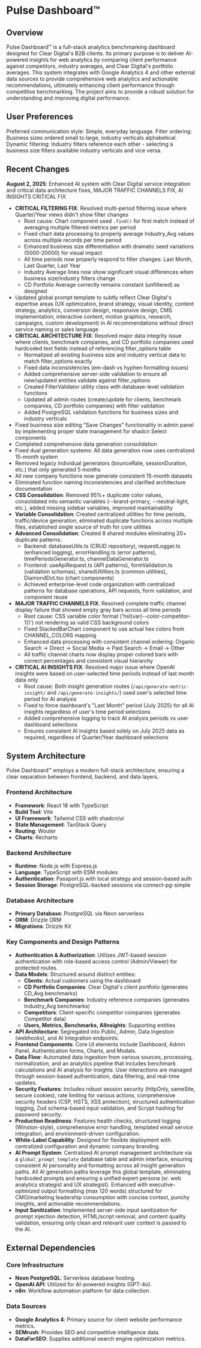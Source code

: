 # Pulse Dashboard™

## Overview
Pulse Dashboard™ is a full-stack analytics benchmarking dashboard designed for Clear Digital's B2B clients. Its primary purpose is to deliver AI-powered insights for web analytics by comparing client performance against competitors, industry averages, and Clear Digital's portfolio averages. This system integrates with Google Analytics 4 and other external data sources to provide comprehensive web analytics and actionable recommendations, ultimately enhancing client performance through competitive benchmarking. The project aims to provide a robust solution for understanding and improving digital performance.

## User Preferences
Preferred communication style: Simple, everyday language.
Filter ordering: Business sizes ordered small to large, industry verticals alphabetical.
Dynamic filtering: Industry filters reference each other - selecting a business size filters available industry verticals and vice versa.

## Recent Changes
**August 2, 2025**: Enhanced AI system with Clear Digital service integration and critical data architecture fixes, MAJOR TRAFFIC CHANNELS FIX, AI INSIGHTS CRITICAL FIX
- **CRITICAL FILTERING FIX**: Resolved multi-period filtering issue where Quarter/Year views didn't show filter changes
  - Root cause: Chart component used `.find()` for first match instead of averaging multiple filtered metrics per period
  - Fixed chart data processing to properly average Industry_Avg values across multiple records per time period
  - Enhanced business size differentiation with dramatic seed variations (5000-20000) for visual impact
  - All time periods now properly respond to filter changes: Last Month, Last Quarter, Last Year
  - Industry Average lines now show significant visual differences when business size/industry filters change
  - CD Portfolio Average correctly remains constant (unfiltered) as designed
- Updated global prompt template to subtly reflect Clear Digital's expertise areas (UX optimization, brand strategy, visual identity, content strategy, analytics, conversion design, responsive design, CMS implementation, interactive content, motion graphics, research, campaigns, custom development) in AI recommendations without direct service naming or sales language
- **CRITICAL ARCHITECTURE FIX**: Resolved major data integrity issue where clients, benchmark companies, and CD portfolio companies used hardcoded text fields instead of referencing filter_options table
  - Normalized all existing business size and industry vertical data to match filter_options exactly
  - Fixed data inconsistencies (em-dash vs hyphen formatting issues)
  - Added comprehensive server-side validation to ensure all new/updated entities validate against filter_options
  - Created FilterValidator utility class with database-level validation functions
  - Updated all admin routes (create/update for clients, benchmark companies, CD portfolio companies) with filter validation
  - Added PostgreSQL validation functions for business sizes and industry verticals
- Fixed business size editing "Save Changes" functionality in admin panel by implementing proper state management for shadcn Select components
- Completed comprehensive data generation consolidation
- Fixed dual generation systems: All data generation now uses centralized 15-month system
- Removed legacy individual generators (bounceRate, sessionDuration, etc.) that only generated 5 months
- All new company functions now generate consistent 15-month datasets
- Eliminated function naming inconsistencies and clarified architecture documentation
- **CSS Consolidation**: Removed 95%+ duplicate color values, consolidated into semantic variables (--brand-primary, --neutral-light, etc.), added missing sidebar variables, improved maintainability
- **Variable Consolidation**: Created centralized utilities for time periods, traffic/device generation, eliminated duplicate functions across multiple files, established single source of truth for core utilities
- **Advanced Consolidation**: Created 8 shared modules eliminating 20+ duplicate patterns:
  - Backend: databaseUtils.ts (CRUD repository), requestLogger.ts (enhanced logging), errorHandling.ts (error patterns), timePeriodsGenerator.ts, channelDataGenerator.ts  
  - Frontend: useApiRequest.ts (API patterns), formValidation.ts (validation schemas), sharedUtilities.ts (common utilities), DiamondDot.tsx (chart components)
  - Achieved enterprise-level code organization with centralized patterns for database operations, API requests, form validation, and component reuse
- **MAJOR TRAFFIC CHANNELS FIX**: Resolved complete traffic channel display failure that showed empty gray bars across all time periods
  - Root cause: CSS variable color format ('hsl(var(--color-competitor-1))') not rendering as valid CSS background colors
  - Fixed StackedBarChart component to use actual hex colors from CHANNEL_COLORS mapping
  - Enhanced data processing with consistent channel ordering: Organic Search → Direct → Social Media → Paid Search → Email → Other
  - All traffic channel charts now display proper colored bars with correct percentages and consistent visual hierarchy
- **CRITICAL AI INSIGHTS FIX**: Resolved major issue where OpenAI insights were based on user-selected time periods instead of last month data only
  - Root cause: Both insight generation routes (`/api/generate-metric-insight/` and `/api/generate-insights/`) used user's selected time period for AI analysis
  - Fixed to force dashboard's "Last Month" period (July 2025) for all AI insights regardless of user's time period selections
  - Added comprehensive logging to track AI analysis periods vs user dashboard selections
  - Ensures consistent AI insights based solely on July 2025 data as required, regardless of Quarter/Year dashboard selections


## System Architecture

Pulse Dashboard™ employs a modern full-stack architecture, ensuring a clear separation between frontend, backend, and data layers.

### Frontend Architecture
- **Framework**: React 18 with TypeScript
- **Build Tool**: Vite
- **UI Framework**: Tailwind CSS with shadcn/ui
- **State Management**: TanStack Query
- **Routing**: Wouter
- **Charts**: Recharts

### Backend Architecture
- **Runtime**: Node.js with Express.js
- **Language**: TypeScript with ESM modules
- **Authentication**: Passport.js with local strategy and session-based auth
- **Session Storage**: PostgreSQL-backed sessions via connect-pg-simple

### Database Architecture
- **Primary Database**: PostgreSQL via Neon serverless
- **ORM**: Drizzle ORM
- **Migrations**: Drizzle Kit

### Key Components and Design Patterns
- **Authentication & Authorization**: Utilizes JWT-based session authentication with role-based access control (Admin/Viewer) for protected routes.
- **Data Models**: Structured around distinct entities:
  - **Clients**: Actual customers using the dashboard
  - **CD Portfolio Companies**: Clear Digital's client portfolio (generates CD_Avg benchmarks)
  - **Benchmark Companies**: Industry reference companies (generates Industry_Avg benchmarks)
  - **Competitors**: Client-specific competitor companies (generates Competitor data)
  - **Users, Metrics, Benchmarks, AIInsights**: Supporting entities
- **API Architecture**: Segregated into Public, Admin, Data Ingestion (webhooks), and AI Integration endpoints.
- **Frontend Components**: Core UI elements include Dashboard, Admin Panel, Authentication forms, Charts, and Modals.
- **Data Flow**: Automated data ingestion from various sources, processing, normalization, and an analytics pipeline that includes benchmark calculations and AI analysis for insights. User interactions are managed through session-based authentication, data filtering, and real-time updates.
- **Security Features**: Includes robust session security (httpOnly, sameSite, secure cookies), rate limiting for various actions, comprehensive security headers (CSP, HSTS, XSS protection), structured authentication logging, Zod schema-based input validation, and Scrypt hashing for password security.
- **Production Readiness**: Features health checks, structured logging (Winston-style), comprehensive error handling, templated email service integration, and environment-driven configuration.
- **White-Label Capability**: Designed for flexible deployment with centralized configuration and dynamic company branding.
- **AI Prompt System**: Centralized AI prompt management architecture via a `global_prompt_template` database table and admin interface, ensuring consistent AI personality and formatting across all insight generation paths. All AI generation paths leverage this global template, eliminating hardcoded prompts and ensuring a unified expert persona (sr. web analytics strategist and UX strategist). Enhanced with executive-optimized output formatting (max 120 words) structured for CMO/marketing leadership consumption with concise context, punchy insights, and actionable recommendations.
- **Input Sanitization**: Implemented server-side input sanitization for prompt injection detection, HTML/script removal, and content quality validation, ensuring only clean and relevant user context is passed to the AI.

## External Dependencies

### Core Infrastructure
- **Neon PostgreSQL**: Serverless database hosting.
- **OpenAI API**: Utilized for AI-powered insights (GPT-4o).
- **n8n**: Workflow automation platform for data collection.

### Data Sources
- **Google Analytics 4**: Primary source for client website performance metrics.
- **SEMrush**: Provides SEO and competitive intelligence data.
- **DataForSEO**: Supplies additional search engine optimization metrics.